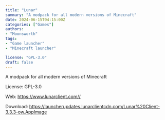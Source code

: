 ```yaml
---
title: "Lunar"
summary: "A modpack for all modern versions of Minecraft"
date: 2024-06-15T04:15:00Z
categories: ["Games"]
authors:
- "Moonsworth"
tags: 
- "Game launcher"
- "Minecraft launcher"

license: "GPL-3.0"
draft: false
---
```


A modpack for all modern versions of Minecraft

License: GPL-3.0

Web: <https://www.lunarclient.com//>  

Download: <https://launcherupdates.lunarclientcdn.com/Lunar%20Client-3.3.3-ow.AppImage>

